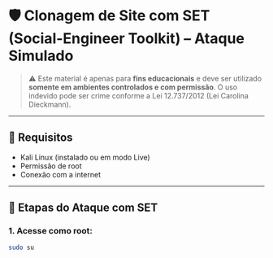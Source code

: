 # 🛡️ Clonagem de Site com SET (Social-Engineer Toolkit) – Ataque Simulado

> ⚠️ Este material é apenas para **fins educacionais** e deve ser utilizado **somente em ambientes controlados e com permissão**. O uso indevido pode ser crime conforme a Lei 12.737/2012 (Lei Carolina Dieckmann).

---

## 🔧 Requisitos

- Kali Linux (instalado ou em modo Live)
- Permissão de root
- Conexão com a internet

---

## 🚀 Etapas do Ataque com SET

### 1. Acesse como root:
```bash
sudo su

